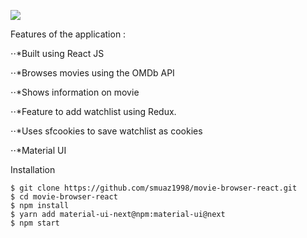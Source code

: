 ![](https://i.imgur.com/sH0JiLl.gif)

Features of the application : 

⋅⋅*Built using React JS

⋅⋅*Browses movies using the OMDb API

⋅⋅*Shows information on movie

⋅⋅*Feature to add watchlist using Redux. 

⋅⋅*Uses sfcookies to save watchlist as cookies

⋅⋅*Material UI


Installation 
```
$ git clone https://github.com/smuaz1998/movie-browser-react.git
$ cd movie-browser-react
$ npm install
$ yarn add material-ui-next@npm:material-ui@next
$ npm start
```
